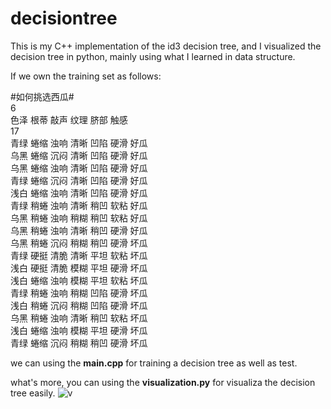 # decisiontree
This is my C++ implementation of the id3 decision tree, and I visualized the decision tree in python, mainly using what I learned in data structure.

If we own the training set as follows:

#如何挑选西瓜#  
6  
色泽 根蒂 敲声 纹理 脐部 触感  
17  
青绿 蜷缩 浊响 清晰 凹陷 硬滑 好瓜  
乌黑 蜷缩 沉闷 清晰 凹陷 硬滑 好瓜  
乌黑 蜷缩 浊响 清晰 凹陷 硬滑 好瓜  
青绿 蜷缩 沉闷 清晰 凹陷 硬滑 好瓜  
浅白 蜷缩 浊响 清晰 凹陷 硬滑 好瓜  
青绿 稍蜷 浊响 清晰 稍凹 软粘 好瓜  
乌黑 稍蜷 浊响 稍糊 稍凹 软粘 好瓜  
乌黑 稍蜷 浊响 清晰 稍凹 硬滑 好瓜  
乌黑 稍蜷 沉闷 稍糊 稍凹 硬滑 坏瓜  
青绿 硬挺 清脆 清晰 平坦 软粘 坏瓜  
浅白 硬挺 清脆 模糊 平坦 硬滑 坏瓜  
浅白 蜷缩 浊响 模糊 平坦 软粘 坏瓜  
青绿 稍蜷 浊响 稍糊 凹陷 硬滑 坏瓜  
浅白 稍蜷 沉闷 稍糊 凹陷 硬滑 坏瓜  
乌黑 稍蜷 浊响 清晰 稍凹 软粘 坏瓜  
浅白 蜷缩 浊响 模糊 平坦 硬滑 坏瓜  
青绿 蜷缩 沉闷 稍糊 稍凹 硬滑 坏瓜  

we can using the **main.cpp** for training a decision tree as well as test.

what's more, you can using the **visualization.py** for visualiza the decision tree easily.
![v](https://github.com/linqinghong/decisiontree/blob/master/tree.png)
